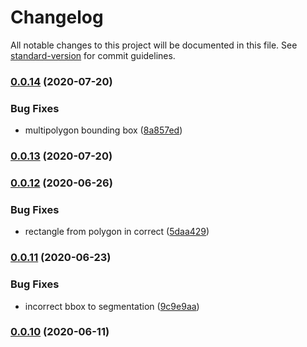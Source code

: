 # Changelog

All notable changes to this project will be documented in this file. See [standard-version](https://github.com/conventional-changelog/standard-version) for commit guidelines.

### [0.0.14](https://github.com/datatorch/geometry.js/compare/v0.0.13...v0.0.14) (2020-07-20)


### Bug Fixes

* multipolygon bounding box ([8a857ed](https://github.com/datatorch/geometry.js/commit/8a857ed2a8daaa6330aef7e439c36a11f3803fcd))

### [0.0.13](https://github.com/datatorch/geometry.js/compare/v0.0.12...v0.0.13) (2020-07-20)

### [0.0.12](https://github.com/datatorch/geometry.js/compare/v0.0.11...v0.0.12) (2020-06-26)


### Bug Fixes

* rectangle from polygon in correct ([5daa429](https://github.com/datatorch/geometry.js/commit/5daa42957740be2efc32ef06ec110a8cdc45e52a))

### [0.0.11](https://github.com/datatorch/geometry.js/compare/v0.0.10...v0.0.11) (2020-06-23)


### Bug Fixes

* incorrect bbox to segmentation ([9c9e9aa](https://github.com/datatorch/geometry.js/commit/9c9e9aae195dd0f2959eec48ea6c0781a85f98cc))

### [0.0.10](https://github.com/datatorch/geometry.js/compare/v0.0.9...v0.0.10) (2020-06-11)
